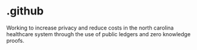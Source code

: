 # .github
Working to increase privacy and reduce costs in the north carolina healthcare system through the use of public ledgers and zero knowledge proofs.
